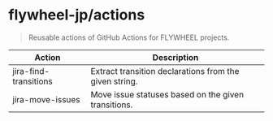 # flywheel-jp/actions

> Reusable actions of GitHub Actions for FLYWHEEL projects.

| Action                | Description                                            |
| --------------------- | ------------------------------------------------------ |
| jira-find-transitions | Extract transition declarations from the given string. |
| jira-move-issues      | Move issue statuses based on the given transitions.    |
